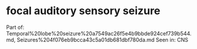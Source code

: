 # focal auditory sensory seizure

Part of: Temporal%20lobe%20seizure%20a7549ac26f5e4b9bbde924cef739b544.md, Seizures%204f076eb9bcca43c5a01db681dbf780da.md
Seen in: CNS
